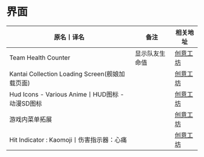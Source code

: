 # 界面

| 原名丨译名                                      | 备注           | 相关地址                                                                      |
| ----------------------------------------------- | -------------- | ----------------------------------------------------------------------------- |
| Team Health Counter                             | 显示队友生命值 | [创意工坊](https://steamcommunity.com/sharedfiles/filedetails/?id=121088866)  |  |
| Kantai Collection Loading Screen(舰娘加载页面)  |                | [创意工坊](https://steamcommunity.com/sharedfiles/filedetails/?id=853452948)  |  |
| Hud Icons - Various Anime丨HUD图标 - 动漫SD图标 |                | [创意工坊](https://steamcommunity.com/sharedfiles/filedetails/?id=760510047)  |  |
| 游戏内菜单拓展                                  |                | [创意工坊](https://steamcommunity.com/sharedfiles/filedetails/?id=2388426337) |  |
| Hit Indicator : Kaomoji丨伤害指示器：心痛       |                | [创意工坊](https://steamcommunity.com/sharedfiles/filedetails/?id=750701958)  |  |
